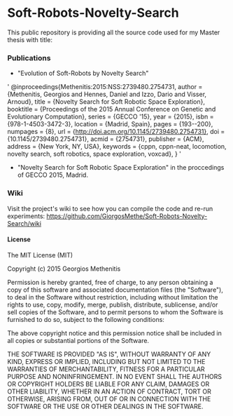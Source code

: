 # Soft-Robots-Novelty-Search

This public repository is providing all the source code used for my Master thesis with title: 

### Publications

* "Evolution of Soft-Robots by Novelty Search"


'
@inproceedings{Methenitis:2015:NSS:2739480.2754731,
 author = {Methenitis, Georgios and Hennes, Daniel and Izzo, Dario and Visser, Arnoud},
 title = {Novelty Search for Soft Robotic Space Exploration},
 booktitle = {Proceedings of the 2015 Annual Conference on Genetic and Evolutionary Computation},
 series = {GECCO '15},
 year = {2015},
 isbn = {978-1-4503-3472-3},
 location = {Madrid, Spain},
 pages = {193--200},
 numpages = {8},
 url = {http://doi.acm.org/10.1145/2739480.2754731},
 doi = {10.1145/2739480.2754731},
 acmid = {2754731},
 publisher = {ACM},
 address = {New York, NY, USA},
 keywords = {cppn, cppn-neat, locomotion, novelty search, soft robotics, space exploration, voxcad},
} 
'

* "Novelty Search for Soft Robotic Space Exploration" in the proccedings of GECCO 2015, Madrid.


### Wiki
Visit the project's wiki to see how you can compile the code and re-run experiments: https://github.com/GiorgosMethe/Soft-Robots-Novelty-Search/wiki


#### License

The MIT License (MIT)

Copyright (c) 2015 Georgios Methenitis 

Permission is hereby granted, free of charge, to any person obtaining a copy
of this software and associated documentation files (the "Software"), to deal
in the Software without restriction, including without limitation the rights
to use, copy, modify, merge, publish, distribute, sublicense, and/or sell
copies of the Software, and to permit persons to whom the Software is
furnished to do so, subject to the following conditions:

The above copyright notice and this permission notice shall be included in all
copies or substantial portions of the Software.

THE SOFTWARE IS PROVIDED "AS IS", WITHOUT WARRANTY OF ANY KIND, EXPRESS OR
IMPLIED, INCLUDING BUT NOT LIMITED TO THE WARRANTIES OF MERCHANTABILITY,
FITNESS FOR A PARTICULAR PURPOSE AND NONINFRINGEMENT. IN NO EVENT SHALL THE
AUTHORS OR COPYRIGHT HOLDERS BE LIABLE FOR ANY CLAIM, DAMAGES OR OTHER
LIABILITY, WHETHER IN AN ACTION OF CONTRACT, TORT OR OTHERWISE, ARISING FROM,
OUT OF OR IN CONNECTION WITH THE SOFTWARE OR THE USE OR OTHER DEALINGS IN THE
SOFTWARE.


